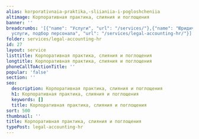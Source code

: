 ```yaml
---
alias: korporativnaia-praktika,-sliianiia-i-pogloshcheniia
altimage: Корпоративная практика, слияния и поглощения
banner: ''
breadcrumbs: '[{"name": "Услуги", "url": "/services/"},{"name": "Юридические и бухгалтерские
  услуги, подбор персонала", "url": "/services/legal-accounting-hr/"}]'
folder: services/legal-accounting-hr
id: 27
layout: service
listtitle: Корпоративная практика, слияния и поглощения
longtitle: Корпоративная практика, слияния и поглощения
phoneCallToActionTitle: ''
popular: 'false'
section: ''
seo:
  description: Корпоративная практика, слияния и поглощения
  h1: Корпоративная практика, слияния и поглощения
  keywords: []
  title: Корпоративная практика, слияния и поглощения
sort: 500
thumbnail: ''
title: Корпоративная практика, слияния и поглощения
typePost: legal-accounting-hr
---
```


